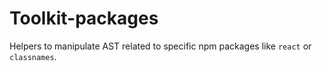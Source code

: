 # Toolkit-packages

Helpers to manipulate AST related to specific npm packages like `react` or `classnames`.
